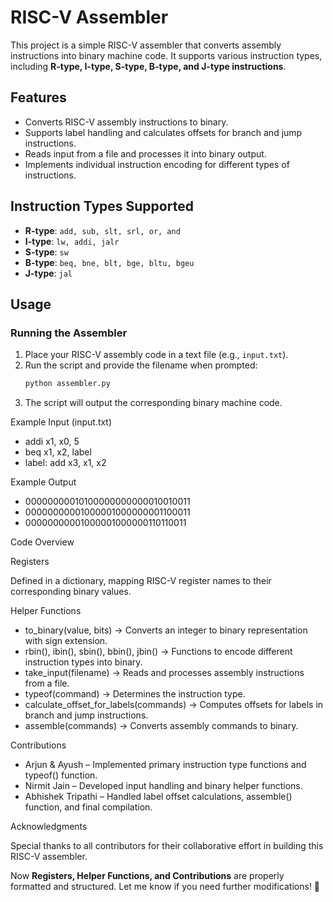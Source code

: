# **RISC-V Assembler**

This project is a simple RISC-V assembler that converts assembly instructions into binary machine code. It supports various instruction types, including **R-type, I-type, S-type, B-type, and J-type instructions**.

## **Features**
- Converts RISC-V assembly instructions to binary.
- Supports label handling and calculates offsets for branch and jump instructions.
- Reads input from a file and processes it into binary output.
- Implements individual instruction encoding for different types of instructions.

## **Instruction Types Supported**
- **R-type**: `add, sub, slt, srl, or, and`
- **I-type**: `lw, addi, jalr`
- **S-type**: `sw`
- **B-type**: `beq, bne, blt, bge, bltu, bgeu`
- **J-type**: `jal`

## **Usage**

### **Running the Assembler**
1. Place your RISC-V assembly code in a text file (e.g., `input.txt`).
2. Run the script and provide the filename when prompted:
   ```bash
   python assembler.py
3.	The script will output the corresponding binary machine code.

Example Input (input.txt)

- addi x1, x0, 5
- beq x1, x2, label
- label: add x3, x1, x2

Example Output

- 00000000010100000000000010010011
- 00000000001000001000000001100011
- 00000000001000001000000110110011

Code Overview

Registers

Defined in a dictionary, mapping RISC-V register names to their corresponding binary values.

Helper Functions
-	to_binary(value, bits) → Converts an integer to binary representation with sign extension.
-	rbin(), ibin(), sbin(), bbin(), jbin() → Functions to encode different instruction types into binary.
-	take_input(filename) → Reads and processes assembly instructions from a file.
-	typeof(command) → Determines the instruction type.
-	calculate_offset_for_labels(commands) → Computes offsets for labels in branch and jump instructions.
-	assemble(commands) → Converts assembly commands to binary.

Contributions
-	Arjun & Ayush – Implemented primary instruction type functions and typeof() function.
-	Nirmit Jain – Developed input handling and binary helper functions.
-	Abhishek Tripathi – Handled label offset calculations, assemble() function, and final compilation.

Acknowledgments

Special thanks to all contributors for their collaborative effort in building this RISC-V assembler.

Now **Registers, Helper Functions, and Contributions** are properly formatted and structured. Let me know if you need further modifications! 🚀
